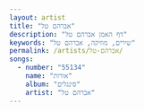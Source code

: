 ```yaml
---
layout: artist
title: "אברהם טל"
description: "דף האמן אברהם טל"
keywords: "שירים, מוזיקה, אברהם טל"
permalink: /artists/אברהם-טל/
songs:
  - number: "55134"
    name: "אורות"
    album: "סינגלים"
    artist: "אברהם טל"
---
```

